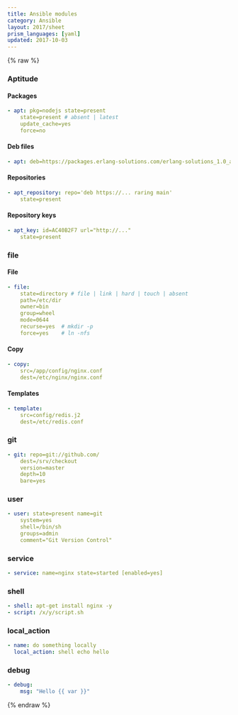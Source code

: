 ```yaml
---
title: Ansible modules
category: Ansible
layout: 2017/sheet
prism_languages: [yaml]
updated: 2017-10-03
---
```


{% raw %}

### Aptitude

#### Packages

```yaml
- apt: pkg=nodejs state=present
    state=present # absent | latest
    update_cache=yes
    force=no
```

#### Deb files

```yaml
- apt: deb=https://packages.erlang-solutions.com/erlang-solutions_1.0_all.deb
```

#### Repositories

```yaml
- apt_repository: repo='deb https://... raring main'
    state=present
```

#### Repository keys

```yaml
- apt_key: id=AC40B2F7 url="http://..."
    state=present
```

### file

#### File

```yaml
- file:
    state=directory # file | link | hard | touch | absent
    path=/etc/dir
    owner=bin
    group=wheel
    mode=0644
    recurse=yes  # mkdir -p
    force=yes    # ln -nfs
```

#### Copy

```yaml
- copy:
    src=/app/config/nginx.conf
    dest=/etc/nginx/nginx.conf
```

#### Templates

```yaml
- template:
    src=config/redis.j2
    dest=/etc/redis.conf
```

### git

```yaml
- git: repo=git://github.com/
    dest=/srv/checkout
    version=master
    depth=10
    bare=yes
```

### user
```yaml
- user: state=present name=git
    system=yes
    shell=/bin/sh
    groups=admin
    comment="Git Version Control"
```

### service

```yaml
- service: name=nginx state=started [enabled=yes]
```

### shell

```yaml
- shell: apt-get install nginx -y
- script: /x/y/script.sh
```

### local_action

```yaml
- name: do something locally
  local_action: shell echo hello
```

### debug

```yaml
- debug:
    msg: "Hello {{ var }}"
```

{% endraw %}
